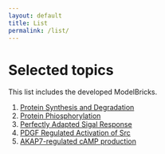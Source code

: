 ```yaml
---
layout: default
title: List
permalink: /list/
---
```


# Selected topics

This list includes the developed ModelBricks. 

1. <a href="/MB_ProteinSynthesisDegradation">Protein Synthesis and Degradation</a>
1. <a href="/MB_ProteinPhosphorylation/">Protein Phiosphorylation</a>
1. <a href="/MB_PerfectlyAdapted/">Perfectly Adapted Sigal Response</a>
1. <a href="/MB_PDGF_Src/">PDGF Regulated Activation of Src</a>
1. <a href="/MB_AKAP7_1/">AKAP7-regulated cAMP production</a>
